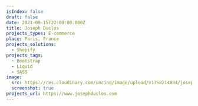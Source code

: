 ```yaml
---
isIndex: false
draft: false
date: 2021-09-15T22:00:00.000Z
title: Joseph Duclos
projects_types: E-commerce
place: Paris, France
projects_solutions:
  - Shopify
projects_tags:
  - Bootstrap
  - Liquid
  - SASS
image:
  src: https://res.cloudinary.com/uncinq/image/upload/v1758214804/josephduclos_zfeezb.png
  screenshot: true
projects_url: https://www.josephduclos.com
---
```


